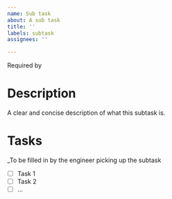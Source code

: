 ```yaml
---
name: Sub task
about: A sub task
title: ''
labels: subtask
assignees: ''

---
```


Required by <link to parent issue>

# Description

A clear and concise description of what this subtask is.

# Tasks

_To be filled in by the engineer picking up the subtask

- [ ] Task 1
- [ ] Task 2
- [ ] ...
